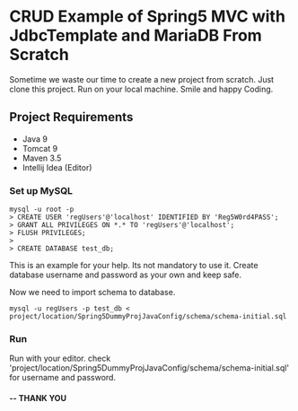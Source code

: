 # CRUD Example of Spring5 MVC with JdbcTemplate and MariaDB From Scratch
Sometime we waste our time to create a new project from scratch. Just clone this project. Run on your local machine.
Smile and happy Coding.

## Project Requirements
- Java 9
- Tomcat 9
- Maven 3.5
- Intellij Idea (Editor)

### Set up MySQL
```
mysql -u root -p 
> CREATE USER 'regUsers'@'localhost' IDENTIFIED BY 'Reg5W0rd4PASS';
> GRANT ALL PRIVILEGES ON *.* TO 'regUsers'@'localhost';
> FLUSH PRIVILEGES;
>
> CREATE DATABASE test_db;
```
This is an example for your help. Its not mandatory to use it. Create database username and password as your own and keep safe. 

Now we need to import schema to database.

```
mysql -u regUsers -p test_db < project/location/Spring5DummyProjJavaConfig/schema/schema-initial.sql
```
### Run
Run with your editor.
check 'project/location/Spring5DummyProjJavaConfig/schema/schema-initial.sql' for username and password.

#### -- THANK YOU
